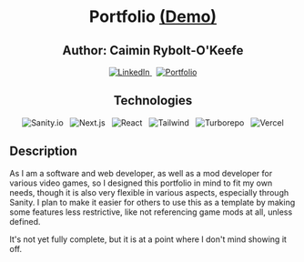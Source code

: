 <h1 align="center">
    Portfolio <a href="https://caiminro.vercel.app/">(Demo)</a>
</h1>


<h2 align="center">Author: Caimin Rybolt-O'Keefe</h2>
<p align="center">
    <a href="https://www.linkedin.com/in/caimin-r-o/">
        <img alt="LinkedIn" src="https://img.shields.io/badge/LinkedIn-0077B5?style=for-the-badge&logo=linkedin&logoColor=white">
    </a>
    &nbsp;
    <a href="https://caiminro.vercel.app/">
        <img alt="Portfolio" src="https://img.shields.io/badge/Portfolio-255E63?style=for-the-badge&logo=About.me&logoColor=white">
    </a>
</p>


<h2 align="center">Technologies</h2>
<div align="center">
    <img alt="Sanity.io" src="https://img.shields.io/badge/sanity-F03E2F?style=for-the-badge&amp;logo=sanity&amp;logoColor=white"/>
    &nbsp;
    <img alt="Next.js" src="https://img.shields.io/badge/next%20js-000000?style=for-the-badge&amp;logo=nextdotjs&amp;logoColor=white"/>
    &nbsp;
    <img alt="React" src="https://img.shields.io/badge/React-20232A?style=for-the-badge&amp;logo=react&amp;logoColor=61DAFB"/>
    &nbsp;
    <img alt="Tailwind" src="https://img.shields.io/badge/Tailwind_CSS-38B2AC?style=for-the-badge&amp;logo=tailwind-css&amp;logoColor=white"/>
    &nbsp;
    <img alt="Turborepo" src="https://img.shields.io/badge/Turborepo-0C0606?style=for-the-badge&logo=turborepo&logoColor=EF4444">
    &nbsp;
    <img alt="Vercel" src="https://img.shields.io/badge/Vercel-000000?style=for-the-badge&amp;logo=vercel&amp;logoColor=white"/>
</div>

## Description
As I am a software and web developer, as well as a mod developer for various video games, so I designed this portfolio in mind to fit my own needs,
though it is also very flexible in various aspects, especially through Sanity. I plan to make it easier for others to use this as a template by making some features
less restrictive, like not referencing game mods at all, unless defined.

It's not yet fully complete, but it is at a point where I don't mind showing it off.
